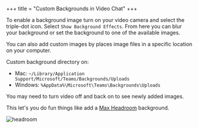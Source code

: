 +++
title = "Custom Backgrounds in Video Chat"
+++

To enable a background image turn on your video camera and select the triple-dot icon. Select `Show Background Effects`. From here you can blur your background or set the background to one of the available images.

You can also add custom images by places image files in a specific location on your computer.

Custom background directory on:

- Mac: `~/Library/Application Support/Microsoft/Teams/Backgrounds/Uploads`
- Windows: `%AppData%\Microsoft\Teams\Backgrounds\Uploads`

You may need to turn video off and back on to see newly added images.

This let's you do fun things like add a [Max Headroom](https://en.wikipedia.org/wiki/Max_Headroom) background.

![headroom](../headroom.png)
